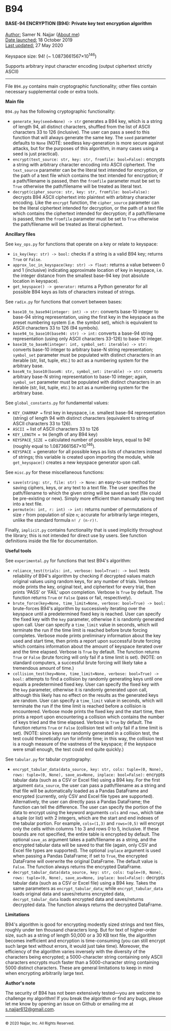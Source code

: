 # B94
#### **BASE-94 ENCRYPTION (B94): Private key text encryption algorithm**

<u>Author:</u> Samer N. Najjar ([About me](https://najjarcv.imfast.io/))<br>
<u>Date launched:</u> 18 October 2019<br>
<u>Last updated:</u> 27 May 2020

Keyspace size: 94! (~ 1.0873661567×10<sup>146</sup>)

Supports arbitrary input character encoding (output ciphertext strictly ASCII)

---
File `B94.py` contains main cryptographic functionality; other files contain necessary supplemental code or extra tools.

**Main file**

`B94.py` has the following cryptographic functionality:
* `generate_key(seed=None) -> str` generates a B94 key, which is a string of length 94, all distinct characters, shuffled from the list of ASCII characters 33 to 126 (inclusive). The user can pass a seed to this function that will always generate the same key. The `seed` parameter defaults to `None` (NOTE: seedless key-generation is more secure against attacks, but for the purposes of this algorithm, in many cases using a seed is just practical).
* `encrypt(text_source: str, key: str, fromfile: bool=False):` encrypts a string with arbitrary character encoding into ASCII ciphertext. The `text_source` parameter can be the literal text intended for encryption, or the path of a text file which contains the text intended for encryption; if a path/filename is passed, then the `fromfile` parameter must be set to `True` otherwise the path/filename will be treated as literal text.
* `decrypt(cipher_source: str, key: str, fromfile: bool=False):` decrypts B94 ASCII ciphertext into plaintext with arbitrary character encoding. Like the `encrypt` function, the `cipher_source` parameter can be the literal ciphertext intended for decryption, or the path of a text file which contains the ciphertext intended for decryption; if a path/filename is passed, then the `fromfile` parameter must be set to `True` otherwise the path/filename will be treated as literal ciphertext.

**Ancillary files**

See `key_ops.py` for functions that operate on a key or relate to keyspace:
* `is_key(key: str) -> bool:` checks if a string is a valid B94 key; returns `True` or `False`.
* `approx_loc_in_keyspace(key: str) -> float:` returns a value between 0 and 1 (inclusive) indicating approximate location of key in keyspace, i.e. the integer distance from the smallest base-94 key (not absolute location in keyspace).
* `get_keyspace() -> generator:` returns a Python generator for all possible B94 keys as lists of characters instead of strings.

See `radix.py` for functions that convert between bases:
* `base10_to_base94(integer: int) -> str:` converts base-10 integer to base-94 string representation, using the first key in the keyspace as the preset numbering system (i.e. the symbol set), which is equivalent to ASCII characters 33 to 126 (94 symbols).
* `base94_to_base10(base94: str) -> int:` converts a base-94 string representation (using only ASCII characters 33-126) to base-10 integer.
* `base10_to_baseN(integer: int, symbol_set: iterable) -> str:` converts base-10 integer to arbitrary base-N string representation; `symbol_set` parameter must be populated with distinct characters in an iterable (str, list, tuple, etc.) to act as a numbering system for the arbitrary base.
* `baseN_to_base10(baseN: str, symbol_set: iterable) -> str:` converts arbitrary base-N string representation to base-10 integer; again, `symbol_set` parameter must be populated with distinct characters in an iterable (str, list, tuple, etc.) to act as a numbering system for the arbitrary base.

See `global_constants.py` for fundamental values:
* `KEY_CHARMAP =` first key in keyspace, i.e. smallest base-94 representation (string) of length 94 with distinct characters (equivalent to string of ASCII characters 33 to 126).
* `ASCII =` list of ASCII characters 33 to 126
* `KEY_LENGTH = 94` (length of any B94 key)
* `KEYSPACE_SIZE =` calculated number of possible keys, equal to 94! (roughly equal to 1.0873661567×10<sup>146</sup>).
* `KEYSPACE =` generator for all possible keys as lists of characters instead of strings; this variable is created upon importing the module, while `get_keyspace()` creates a new keyspace generator upon call.

See `misc.py` for these miscellaneous functions:
* `save(string: str, file: str) -> None:` an easy-to-use method for saving ciphers, keys, or any text to a text file. The user specifies the path/filename to which the given string will be saved as text (file could be pre-existing or new). Simply more efficient than manually saving text into a text file.
* `permute(n: int, r: int) -> int:` returns number of permutations of size `r` from population of size `n`; accurate for arbitrarily large integers, unlike the standard formula `n! / (n-r)!`.

Finally, `implicit.py` contains functionality that is used implicitly throughout the library; this is not intended for direct use by users. See function definitions inside the file for documentation.

**Useful tools**

See `experimental.py` for functions that test B94's algorithm:
* `reliance_test(trials: int, verbose: bool=True): -> bool` tests reliability of B94's algorithm by checking if decrypted values match original values using random keys, for any number of trials. Verbose mode prints the key, original text, and ciphertext for every trial, then prints 'PASS' or 'FAIL' upon completion. Verbose is `True` by default. The function returns `True` or `False` (pass or fail, respectively).
* `brute_force(key=None, time_limit=None, verbose: bool=True) -> bool:` brute-forces B94's algorithm by successively iterating over the keyspace until a predetermined fixed key is reached. User can specify the fixed key with the `key` parameter, otherwise it is randomly generated upon call. User can specify a `time_limit` value in seconds, which will terminate the run if the time limit is reached before brute forcing completes. Verbose mode prints preliminary information about the key used and start time, then prints a report upon successful brute forcing which contains information about the amount of keyspace iterated over and the time elapsed. Verbose is `True` by default. The function returns `True` or `False` (brute forcing will only fail if a time limit is set). (NOTE: on standard computers, a successful brute forcing will likely take a tremendous amount of time.)
* `collision_test(key=None, time_limit=None, verbose: bool=True) -> bool:` attempts to find a collision by randomly generating keys until one equals a predetermined fixed key. User can specify the fixed key with the `key` parameter, otherwise it is randomly generated upon call, although this likely has no effect on the results as the generated keys are random. User can specify a `time_limit` value in seconds, which will terminate the run if the time limit is reached before a collision is encountered. Verbose mode prints the fixed key and the start time, then prints a report upon encountering a collision which contains the number of keys tried and the time elapsed. Verbose is `True` by default. The function returns `True` or `False` (collision test will only fail if a time limit is set). (NOTE: since keys are randomly generated in a collision test, the test could theoretically run for infinite time; in this way, the collision test is a rough measure of the vastness of the keyspace; if the keyspace were small enough, the test could end quite quickly.)

See `tabular.py` for tabular cryptography:
* `encrypt_tabular_data(data_source, key: str, cols: tuple=(0, None), rows: tuple=(0, None), save_as=None, inplace: bool=False):` encrypts tabular data (such as a CSV or Excel file) using a B94 key. For the first argument `data_source`, the user can pass a path/filename as a string and that file will be automatically loaded as a Pandas DataFrame and encrypted (currently, only CSV and Excel file types are supported). Alternatively, the user can directly pass a Pandas DataFrame; the function can tell the difference. The user can specify the portion of the data to encrypt using the keyword arguments `cols` and `rows`, which take a tuple (or list) with 2 integers, which are the start and end indexes of the tabular portion. For example, `cols=(1,3)` and `rows=(0,5)` will encrypt only the cells within columns 1 to 3 and rows 0 to 5, inclusive. If these bounds are not specified, the entire table is encrypted by default. The optional `save_as` argument takes a path/filename as a string, and the encrypted tabular data will be saved to that file (again, only CSV and Excel file types are supported). The optional `inplace` argument is used when passing a Pandas DataFrame; if set to `True`, the encrypted DataFrame will overwrite the original DataFrame. The default value is `False`. The function always returns the encrypted DataFrame.
* `decrypt_tabular_data(data_source, key: str, cols: tuple=(0, None), rows: tuple=(0, None), save_as=None, inplace: bool=False):` decrypts tabular data (such as a CSV or Excel file) using a B94 key. Takes the same parameters as `encrypt_tabular_data`; while `encrypt_tabular_data` loads original data and saves/returns encrypted data, `decrypt_tabular_data` loads encrypted data and saves/returns decrypted data. The function always returns the decrypted DataFrame.

**Limitations**

B94's algorithm is good for encrypting modestly sized strings and text files, roughly under ten thousand characters long. But for text of higher-order size, such as a string of length 50,000 or a 30 KB text file, the algorithm becomes inefficient and encryption is time-consuming (you can still encrypt such large text without errors, it would just take time). Moreover, the efficiency of the algorithm varies inversely with the diversity of the characters being encrypted; a 5000-character string containing only ASCII characters encrypts much faster than a 5000-character string containing 5000 distinct characters. These are general limitations to keep in mind when encrypting arbitrarily large text.


**Author's note**

The security of B94 has not been extensively tested—you are welcome to challenge my algorithm! If you break the algorithm or find any bugs, please let me know by opening an issue on Github or emailing me at [s.najjar612@gmail.com]().

---
<small>© 2020 Najjar, Inc. All Rights Reserved.</small>